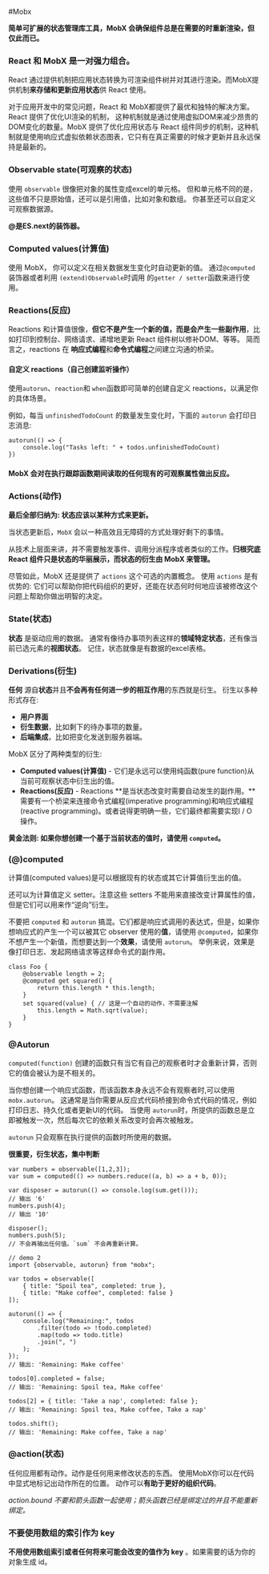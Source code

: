 
#Mobx

**简单可扩展的状态管理库工具，MobX 会确保组件总是在需要的时重新渲染，但仅此而已。**

### React 和 MobX 是一对强力组合。

React 通过提供机制把应用状态转换为可渲染组件树并对其进行渲染。而MobX提供机制**来存储和更新应用状态**供 React 使用。

对于应用开发中的常见问题，React 和 MobX都提供了最优和独特的解决方案。React 提供了优化UI渲染的机制， 这种机制就是通过使用虚拟DOM来减少昂贵的DOM变化的数量。MobX 提供了优化应用状态与 React 组件同步的机制，这种机制就是使用响应式虚拟依赖状态图表，它只有在真正需要的时候才更新并且永远保持是最新的。

### Observable state(可观察的状态)

使用 `observable` 很像把对象的属性变成excel的单元格。 但和单元格不同的是，这些值不只是原始值，还可以是引用值，比如对象和数组。 你甚至还可以自定义可观察数据源。

**@是ES.next的装饰器。**

### Computed values(计算值)
使用 MobX， 你可以定义在相关数据发生变化时自动更新的值。 通过`@computed `装饰器或者利用 `(extend)Observable`时调用 的`getter / setter`函数来进行使用。

### Reactions(反应)

Reactions 和计算值很像，**但它不是产生一个新的值，而是会产生一些副作用**，比如打印到控制台、网络请求、递增地更新 React 组件树以修补DOM、等等。 简而言之，reactions 在 **响应式编程**和**命令式编程**之间建立沟通的桥梁。



#### 自定义 reactions（自己创建监听操作）

使用`autorun`、`reaction`和 `when`函数即可简单的创建自定义 reactions，以满足你的具体场景。

例如，每当 `unfinishedTodoCount` 的数量发生变化时，下面的 `autorun` 会打印日志消息:

```
autorun(() => {
    console.log("Tasks left: " + todos.unfinishedTodoCount)
})
```



#### MobX 会对在执行跟踪函数期间读取的任何现有的可观察属性做出反应。

### Actions(动作)

**最后全部归纳为: 状态应该以某种方式来更新。**

当状态更新后，`MobX` 会以一种高效且无障碍的方式处理好剩下的事情。

从技术上层面来讲，并不需要触发事件、调用分派程序或者类似的工作。**归根究底 React 组件只是状态的华丽展示，而状态的衍生由 MobX 来管理。**

尽管如此，MobX 还是提供了 `actions` 这个可选的内置概念。 使用 `actions` 是有优势的: 它们可以帮助你把代码组织的更好，还能在状态何时何地应该被修改这个问题上帮助你做出明智的决定。



### State(状态)

**状态** 是驱动应用的数据。 通常有像待办事项列表这样的**领域特定状态**，还有像当前已选元素的**视图状态**。 记住，状态就像是有数据的excel表格。

### Derivations(衍生)

**任何** 源自**状态**并且**不会再有任何进一步的相互作用**的东西就是衍生。 衍生以多种形式存在:

- **用户界面**
- **衍生数据**，比如剩下的待办事项的数量。
- **后端集成**，比如把变化发送到服务器端。

MobX 区分了两种类型的衍生:

- **Computed values(计算值)** - 它们是永远可以使用纯函数(pure function)从当前可观察状态中衍生出的值。
- **Reactions(反应)** - Reactions **是当状态改变时需要自动发生的副作用。**需要有一个桥梁来连接命令式编程(imperative programming)和响应式编程(reactive programming)。或者说得更明确一些，它们最终都需要实现I / O 操作。

**黄金法则: 如果你想创建一个基于当前状态的值时，请使用 `computed`。**



### (@)computed

计算值(computed values)是可以根据现有的状态或其它计算值衍生出的值。

还可以为计算值定义 setter。注意这些 setters 不能用来直接改变计算属性的值，但是它们可以用来作“逆向”衍生。

不要把 `computed` 和 `autorun` 搞混。它们都是响应式调用的表达式，但是，如果你想响应式的产生一个可以被其它 observer 使用的**值**，请使用 `@computed`，如果你不想产生一个新值，而想要达到一个**效果**，请使用 `autorun`。 举例来说，效果是像打印日志、发起网络请求等这样命令式的副作用。

```
class Foo {
    @observable length = 2;
    @computed get squared() {
        return this.length * this.length;
    }
    set squared(value) { // 这是一个自动的动作，不需要注解
        this.length = Math.sqrt(value);
    }
}
```



### @Autorun

`computed(function)` 创建的函数只有当它有自己的观察者时才会重新计算，否则它的值会被认为是不相关的。 

当你想创建一个响应式函数，而该函数本身永远不会有观察者时,可以使用 `mobx.autorun`。 这通常是当你需要从反应式代码桥接到命令式代码的情况，例如打印日志、持久化或者更新UI的代码。 当使用 `autorun`时，所提供的函数总是立即被触发一次，然后每次它的依赖关系改变时会再次被触发。 

`autorun` 只会观察在执行提供的函数时所使用的数据。

**很重要，衍生状态，集中判断**

```
var numbers = observable([1,2,3]);
var sum = computed(() => numbers.reduce((a, b) => a + b, 0));

var disposer = autorun(() => console.log(sum.get()));
// 输出 '6'
numbers.push(4);
// 输出 '10'

disposer();
numbers.push(5);
// 不会再输出任何值。`sum` 不会再重新计算。

// demo 2
import {observable, autorun} from "mobx";

var todos = observable([
    { title: "Spoil tea", completed: true },
    { title: "Make coffee", completed: false }
]);

autorun(() => {
    console.log("Remaining:", todos
        .filter(todo => !todo.completed)
        .map(todo => todo.title)
        .join(", ")
    );
});
// 输出: 'Remaining: Make coffee'

todos[0].completed = false;
// 输出: 'Remaining: Spoil tea, Make coffee'

todos[2] = { title: 'Take a nap', completed: false };
// 输出: 'Remaining: Spoil tea, Make coffee, Take a nap'

todos.shift();
// 输出: 'Remaining: Make coffee, Take a nap'

```



### @action(状态)

任何应用都有动作。动作是任何用来修改状态的东西。 使用MobX你可以在代码中显式地标记出动作所在的位置。 动作可以**有助于更好的组织代码**。

*action.bound 不要和箭头函数一起使用；箭头函数已经是绑定过的并且不能重新绑定。*

### 不要使用数组的索引作为 key

**不用使用数组索引或者任何将来可能会改变的值作为 key** 。如果需要的话为你的对象生成 id。